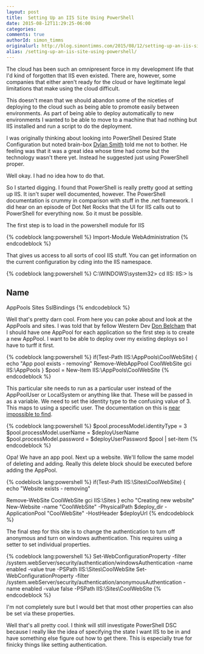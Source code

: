 ```yaml
---
layout: post
title:  Setting Up an IIS Site Using PowerShell
date: 2015-08-12T11:29:25-06:00
categories:
comments: true
authorId: simon_timms
originalurl: http://blog.simontimms.com/2015/08/12/setting-up-an-iis-site-using-powershell/
alias: /setting-up-an-iis-site-using-powershell/
---
```


The cloud has been such an omnipresent force in my development life that I'd kind of forgotten that IIS even existed. There are, however, some companies that either aren't ready for the cloud or have legitimate legal limitations that make using the cloud difficult.

This doesn't mean that we should abandon some of the niceties of deploying to the cloud such as being able to promote easily between environments. As part of being able to deploy automatically to new environments I wanted to be able to move to a machine that had nothing but IIS installed and run a script to do the deployment.

I was originally thinking about looking into PowerShell Desired State Configuration but noted brain-box [Dylan Smith](http://www.westerndevs.com/bios/dylan_smith/) told me not to bother. He feeling was that it was a great idea whose time had come but the technology wasn't there yet. Instead he suggested just using PowerShell proper.

Well okay. I had no idea how to do that.

So I started digging. I found that PowerShell is really pretty good at setting up IIS. It isn't super well documented, however. The PowerShell documentation is crummy in comparison with stuff in the .net framework. I did hear on an episode of Dot Net Rocks that the UI for IIS calls out to PowerShell for everything now. So it must be possible.

The first step is to load in the powershell module for IIS

{% codeblock lang:powershell %}
Import-Module WebAdministration
{% endcodeblock %}

That gives us access to all sorts of cool IIS stuff. You can get information on the current configuration by cding into the IIS namespace.

{% codeblock lang:powershell %}
C:\WINDOWS\system32> cd IIS:
IIS:\> ls

Name
----
AppPools
Sites
SslBindings
{% endcodeblock %}

Well that's pretty darn cool. From here you can poke about and look at the AppPools and sites. I was told that by fellow Western Dev [Don Belcham](http://www.westerndevs.com/bios/donald_belcham/) that I should have one AppPool for each application so the first step is to create a new AppPool. I want to be able to deploy over my existing deploys so I have to turff it first.

{% codeblock lang:powershell %}
if(Test-Path IIS:\AppPools\CoolWebSite)
{
	echo "App pool exists - removing"
	Remove-WebAppPool CoolWebSite
	gci IIS:\AppPools
}
$pool = New-Item IIS:\AppPools\CoolWebSite
{% endcodeblock %}

This particular site needs to run as a particular user instead of the AppPoolUser or LocalSystem or anything like that. These will be passed in as a variable. We need to set the identity type to the confusing value of 3. This maps to using a specific user. The documentation on this is [near impossible to find](https://msdn.microsoft.com/en-us/library/ms689446(v=vs.90).aspx).

{% codeblock lang:powershell %}
$pool.processModel.identityType = 3
$pool.processModel.userName = $deployUserName
$pool.processModel.password = $deployUserPassword
$pool | set-item
{% endcodeblock %}

Opa! We have an app pool. Next up a website. We'll follow the same model of deleting and adding. Really this delete block should be executed before adding the AppPool.

{% codeblock lang:powershell %}
if(Test-Path IIS:\Sites\CoolWebSite)
{
echo "Website exists - removing"

Remove-WebSite CoolWebSite
gci IIS:\Sites
}
echo "Creating new website"
New-Website -name "CoolWebSite" -PhysicalPath $deploy_dir -ApplicationPool "CoolWebSite" -HostHeader $deployUrl
{% endcodeblock %}

The final step for this site is to change the authentication to turn off anonymous and turn on windows authentication. This requires using a setter to set individual properties.

{% codeblock lang:powershell %}
Set-WebConfigurationProperty -filter /system.webServer/security/authentication/windowsAuthentication -name enabled -value true -PSPath IIS:\Sites\CoolWebSite
Set-WebConfigurationProperty -filter /system.webServer/security/authentication/anonymousAuthentication -name enabled -value false -PSPath IIS:\Sites\CoolWebSite
{% endcodeblock %}

I'm not completely sure but I would bet that most other properties can also be set via these properties.

Well that's all pretty cool. I think will still investigate PowerShell DSC because I really like the idea of specifying the state I want IIS to be in and have something else figure out how to get there. This is especially true for finicky things like setting authentication.
